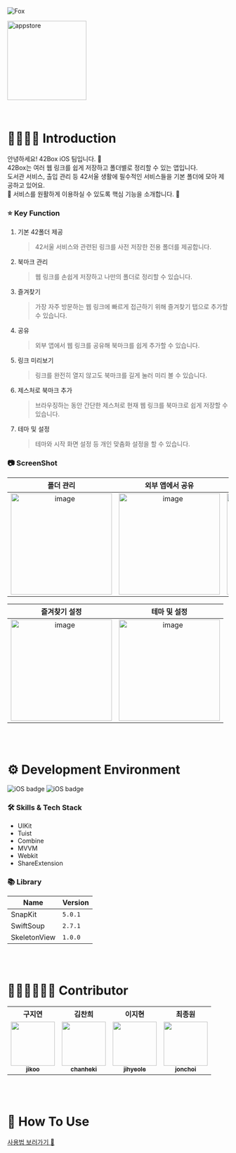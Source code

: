 <div>
    <img src="https://github.com/42Box/iOS/assets/116494364/ab0a2abc-f065-4d5f-b33e-b114979011cf" alt="Fox">
</div>


[<img width="180" alt="appstore" src="https://user-images.githubusercontent.com/55099365/196023806-5eb7be0f-c7cf-4661-bb39-35a15146c33a.png">](https://apps.apple.com/kr/app/42box/id6499335551)

<br/>

# 💁‍♀️💁‍♂️ Introduction
안녕하세요! 42Box iOS 팀입니다. 🦊 <br/>
42Box는 여러 웹 링크를 쉽게 저장하고 폴더별로 정리할 수 있는 앱입니다. <br/>
도서관 서비스, 출입 관리 등 42서울 생활에 필수적인 서비스들을 기본 폴더에 모아 제공하고 있어요. <br/>
📢 서비스를 원활하게 이용하실 수 있도록 핵심 기능을 소개합니다. 👀 <br/>


### ⭐️ Key Function
1. 기본 42폴더 제공 

   > 42서울 서비스와 관련된 링크를 사전 저장한 전용 폴더를 제공합니다.

2. 북마크 관리

   > 웹 링크를 손쉽게 저장하고 나만의 폴더로 정리할 수 있습니다.

3. 즐겨찾기

   > 가장 자주 방문하는 웹 링크에 빠르게 접근하기 위해 즐겨찾기 탭으로 추가할 수 있습니다.

4. 공유

   > 외부 앱에서 웹 링크를 공유해 북마크를 쉽게 추가할 수 있습니다.

5. 링크 미리보기
   
   > 링크를 완전히 열지 않고도 북마크를 길게 눌러 미리 볼 수 있습니다.
   
6. 제스처로 북마크 추가
   
   > 브라우징하는 동안 간단한 제스처로 현재 웹 링크를 북마크로 쉽게 저장할 수 있습니다.

7. 테마 및 설정

   > 테마와 시작 화면 설정 등 개인 맞춤화 설정을 할 수 있습니다.

### 📷 ScreenShot

| 폴더 관리 | 외부 앱에서 공유 | 제스처로 북마크 추가 |
|:---:|:---:|:---:|
|<img width="230" alt="image" src="https://github.com/42Box/iOS/assets/116494364/e07a8b51-97f6-4c45-a857-63bfb0e42564">|<img width="230" alt="image" src="https://github.com/42Box/iOS/assets/116494364/448b6272-8b2e-4127-99f1-4a504ed1441a">|<img width="230" alt="image" src="https://github.com/42Box/iOS/assets/116494364/9c8dfdaf-d1da-4e7a-bca9-221017dc1e5d">|


| 즐겨찾기 설정 | 테마 및 설정 |
|:---:|:---:|
|<img width="230" alt="image" src="https://github.com/42Box/iOS/assets/116494364/0d1a1e51-f9d5-4c65-9883-538c95a977ed">|<img width="230" alt="image" src="https://github.com/42Box/iOS/assets/116494364/edda41cb-e6f9-4113-9b98-7851efe24a58">|

<br/>
<br/>

# ⚙️ Development Environment
![iOS badge](https://img.shields.io/badge/iOS-15.0+-silver?style=flat-square)
![iOS badge](https://img.shields.io/badge/Xcode-15.0+-blue?style=flat-square)

### 🛠 Skills & Tech Stack

* UIKit
* Tuist
* Combine
* MVVM
* Webkit
* ShareExtension


### 📚 Library
| Name              |Version |
| ----------------- | ------ |
| SnapKit           | `5.0.1`|
| SwiftSoup         | `2.7.1`|
| SkeletonView      | `1.0.0`|

<br/>
<br/>

# 👩🏻‍💻🧑🏻‍💻 Contributor

<table>
  <tr>
    <th>구지연</th> 
    <th>김찬희</th> 
    <th>이지현</th> 
    <th>최종원</th> 
  </tr>
  <tr>
    <td align="center"><a href="https://github.com/noeyiz"><img src="https://avatars.githubusercontent.com/u/116897060?v=4?s=100" height="100px;" alt=""/><br /><sub><b>jikoo</b></sub></a><br /></td>
    <td align="center"><a href="https://github.com/chanhihi"><img src="https://github.com/42Box/iOS/assets/116494364/abbe0aab-ff8f-414c-8a05-542e7ad1b0b1" height="100px;" alt=""/><br /><sub><b>chanheki</b></sub></a><br /></td>
    <td align="center"><a href="https://github.com/JH713"><img src="https://github.com/42Box/iOS/assets/86519350/c93e2f11-6b46-4d1e-8f00-80f5c7d657f8" height="100px;" alt=""/><br /><sub><b>jihyeole</b></sub></a><br /></td>
    <td align="center"><a href="https://github.com/jonnwon"><img src="https://github.com/42Box/iOS/assets/116494364/884cde0b-3248-4a35-8aa5-cb1eacacaf74" height="100px;" alt=""/><br /><sub><b>jonchoi</b></sub></a><br /></td>
  </tr>

</table>

<br/>
<br/>

# 🔎 How To Use

[사용법 보러가기 🔗](https://github.com/42Box/iOS/blob/main/HowToUse.md#-how-to-use)
